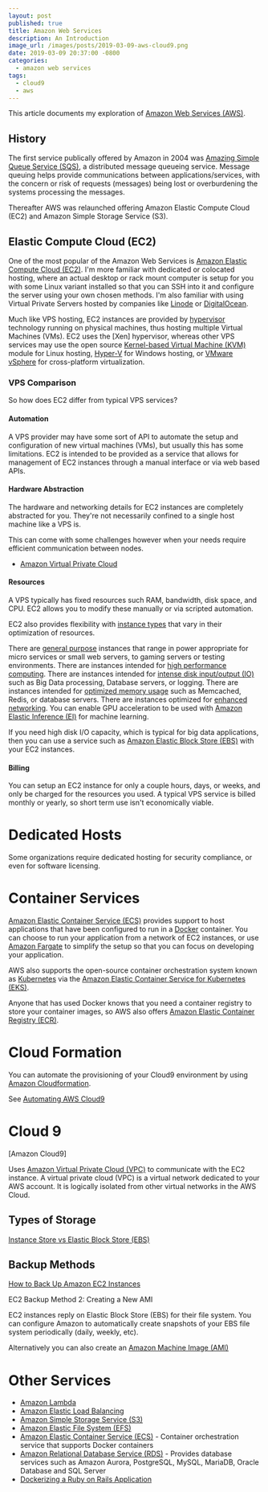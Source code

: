 ```yaml
---
layout: post
published: true
title: Amazon Web Services
description: An Introduction
image_url: /images/posts/2019-03-09-aws-cloud9.png
date: 2019-03-09 20:37:00 -0800
categories:
  - amazon web services
tags:
  - cloud9
  - aws
---
```


This article documents my exploration of [Amazon Web Services (AWS)].

## History

The first service publically offered by Amazon in 2004 was
[Amazing Simple Queue Service (SQS)],
a distributed message queueing service. Message queuing helps provide
communications between applications/services, with the concern or risk of
requests (messages) being lost or overburdening the systems processing the
messages.

Thereafter AWS was relaunched offering Amazon Elastic Compute Cloud (EC2) and
Amazon Simple Storage Service (S3).

## Elastic Compute Cloud (EC2)

One of the most popular of the Amazon Web Services is
[Amazon Elastic Compute Cloud (EC2)]. I'm more familiar with dedicated or
colocated hosting, where an actual desktop or rack mount computer is setup for
you with some Linux variant installed so that you can SSH into it and configure
the server using your own chosen methods. I'm also familiar with using Virtual
Private Servers hosted by companies like [Linode] or [DigitalOcean].

Much like VPS hosting, EC2 instances are provided by [hypervisor] technology
running on physical machines, thus hosting multiple Virtual Machines (VMs).
EC2 uses the [Xen] hypervisor, whereas other VPS services may use the
open source [Kernel-based Virtual Machine (KVM)] module for Linux hosting,
[Hyper-V] for Windows hosting, or [VMware vSphere] for cross-platform
virtualization.

### VPS Comparison

So how does EC2 differ from typical VPS services?

#### Automation

A VPS provider may have some sort of API to automate the setup and configuration
of new virtual machines (VMs), but usually this has some limitations. EC2
is intended to be provided as a service that allows for management of EC2
instances through a manual interface or via web based APIs.

#### Hardware Abstraction

The hardware and networking details for EC2 instances are completely abstracted
for you. They're not necessarily confined to a single host machine like a VPS
is.

This can come with some challenges however when your needs require efficient
communication between nodes.

- [Amazon Virtual Private Cloud]

#### Resources

A VPS typically has fixed resources such RAM, bandwidth, disk space, and CPU.
EC2 allows you to modify these manually or via scripted automation.

EC2 also provides flexibility with [instance types] that vary in their
optimization of resources.

There are [general purpose] instances that range in power appropriate for micro
services or small web servers, to gaming servers or testing environments. There
are instances intended for [high performance computing]. There are instances
intended for [intense disk input/output (IO)] such as Big Data processing,
Database servers, or logging. There are instances intended for [optimized
memory usage] such as Memcached, Redis, or database servers. There are instances
optimized for [enhanced networking]. You can enable GPU acceleration to be used
with [Amazon Elastic Inference (EI)] for machine learning.

If you need high disk I/O capacity, which is typical for big data applications,
then you can use a service such as [Amazon Elastic Block Store (EBS)] with your
EC2 instances.

#### Billing

You can setup an EC2 instance for only a couple hours, days, or weeks, and only
be charged for the resources you used. A typical VPS service is billed monthly
or yearly, so short term use isn't economically viable.

# Dedicated Hosts

Some organizations require dedicated hosting for security compliance, or even
for software licensing.

# Container Services

[Amazon Elastic Container Service (ECS)] provides support to host applications
that have been configured to run in a [Docker] container. You can choose to
run your application from a network of EC2 instances, or use [Amazon Fargate] to
simplify the setup so that you can focus on developing your application.

AWS also supports the open-source container orchestration system known as
[Kubernetes] via the [Amazon Elastic Container Service for Kubernetes (EKS)].

Anyone that has used Docker knows that you need a container registry to store
your container images, so AWS also offers
[Amazon Elastic Container Registry (ECR)].

# Cloud Formation

You can automate the provisioning of your Cloud9 environment by using
[Amazon Cloudformation].

See [Automating AWS Cloud9](https://dzone.com/articles/automating-aws-cloud9)

# Cloud 9

[Amazon Cloud9]

Uses [Amazon Virtual Private Cloud (VPC)] to communicate with the EC2 instance.
A virtual private cloud (VPC) is a virtual network dedicated to your AWS account.
It is logically isolated from other virtual networks in the AWS Cloud.

## Types of Storage

[Instance Store vs Elastic Block Store (EBS)](https://aws.amazon.com/premiumsupport/knowledge-center/instance-store-vs-ebs/)

## Backup Methods

[How to Back Up Amazon EC2 Instances](https://www.cloudberrylab.com/resources/blog/backup-aws-ec2-instance/)

EC2 Backup Method 2: Creating a New AMI

EC2 instances reply on Elastic Block Store (EBS) for their file system. You can
configure Amazon to automatically create snapshots of your EBS file system
periodically (daily, weekly, etc).

Alternatively you can also create an [Amazon Machine Image (AMI)]

# Other Services

- [Amazon Lambda]
- [Amazon Elastic Load Balancing]
- [Amazon Simple Storage Service (S3)]
- [Amazon Elastic File System (EFS)]
- [Amazon Elastic Container Service (ECS)] - Container orchestration service
  that supports Docker containers
- [Amazon Relational Database Service (RDS)] - Provides database services such
  as Amazon Aurora, PostgreSQL, MySQL, MariaDB, Oracle Database and SQL Server
- [Dockerizing a Ruby on Rails Application]

[amazon web services (aws)]: https://en.wikipedia.org/wiki/Amazon_Web_Services
[amazing simple queue service (sqs)]: https://en.wikipedia.org/wiki/Amazon_Simple_Queue_Service
[hypervisor]: https://en.wikipedia.org/wiki/Hypervisor
[xen hypervisor]: https://en.wikipedia.org/wiki/Xen
[kernel-based virtual machine (kvm)]: https://en.wikipedia.org/wiki/Kernel-based_Virtual_Machine
[hyper-v]: https://en.wikipedia.org/wiki/Hyper-V
[vmware vsphere]: https://en.wikipedia.org/wiki/VMware_vSphere
[cloud9]: https://aws.amazon.com/cloud9/
[linode]: https://www.linode.com/
[digitalocean]: https://www.digitalocean.com/
[amazon elastic compute cloud (ec2)]: https://aws.amazon.com/ec2/
[general purpose]: https://docs.aws.amazon.com/AWSEC2/latest/UserGuide/general-purpose-instances.html
[instance types]: https://docs.aws.amazon.com/AWSEC2/latest/UserGuide/instance-types.html#AvailableInstanceTypes
[high performance computing]: https://docs.aws.amazon.com/AWSEC2/latest/UserGuide/compute-optimized-instances.html
[intense disk input/output (io)]: https://docs.aws.amazon.com/AWSEC2/latest/UserGuide/storage-optimized-instances.html
[optimized memory usage]: https://docs.aws.amazon.com/AWSEC2/latest/UserGuide/memory-optimized-instances.html
[enhanced networking]: https://docs.aws.amazon.com/AWSEC2/latest/UserGuide/enhanced-networking.html#supported_instances
[amazon elastic inference (ei)]: https://aws.amazon.com/machine-learning/elastic-inference/
[amazon virtual private cloud]: https://aws.amazon.com/vpc/
[amazon lambda]: https://aws.amazon.com/lambda/
[amazon elastic file system (efs)]: https://aws.amazon.com/efs/
[amazon simple storage service (s3)]: https://aws.amazon.com/s3/
[amazon elastic block store (ebs)]: https://aws.amazon.com/ebs/
[amazon elastic container service (ecs)]: https://aws.amazon.com/ecs/
[amazon relational database service (rds)]: https://aws.amazon.com/rds/
[amazon elastic load balancing]: https://aws.amazon.com/elasticloadbalancing/
[amazon cloudformation]: https://aws.amazon.com/cloudformation/
[amazon virtual private cloud (vpc)]: https://aws.amazon.com/vpc/
[dockerizing a ruby on rails application]: https://semaphoreci.com/community/tutorials/dockerizing-a-ruby-on-rails-application
[amazon fargate]: https://aws.amazon.com/fargate/
[amazon elastic container service for kubernetes (eks)]: https://aws.amazon.com/eks/
[kubernetes]: https://en.wikipedia.org/wiki/Kubernetes
[amazon elastic container registry (ecr)]: https://aws.amazon.com/ecr/
[docker]: https://aws.amazon.com/docker/
[Amazon Machine Image (AMI)]: https://docs.aws.amazon.com/AWSEC2/latest/UserGuide/ec2-instances-and-amis.html
